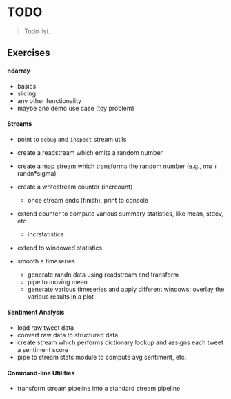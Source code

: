 # TODO

> Todo list.

## Exercises

#### ndarray

-   basics
-   slicing
-   any other functionality
-   maybe one demo use case (toy problem)

#### Streams

-   point to `debug` and `inspect` stream utils

-   create a readstream which emits a random number

-   create a map stream which transforms the random number (e.g., mu + randn\*sigma)

-   create a writestream counter (incrcount)

    -   once stream ends (finish), print to console

-   extend counter to compute various summary statistics, like mean, stdev, etc

    -   incrstatistics

-   extend to windowed statistics

-   smooth a timeseries

    -   generate randn data using readstream and transform
    -   pipe to moving mean
    -   generate various timeseries and apply different windows; overlay the various results in a plot

#### Sentiment Analysis

-   load raw tweet data
-   convert raw data to structured data
-   create stream which performs dictionary lookup and assigns each tweet a sentiment score
-   pipe to stream stats module to compute avg sentiment, etc.

#### Command-line Utilities

-   transform stream pipeline into a standard stream pipeline
